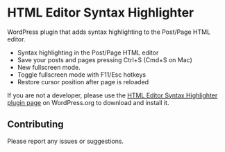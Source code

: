 HTML Editor Syntax Highlighter
========

WordPress plugin that adds syntax highlighting to the Post/Page HTML editor.

* Syntax highlighting in the Post/Page HTML editor
* Save your posts and pages pressing Ctrl+S (Cmd+S on Mac)
* New fullscreen mode.
* Toggle fullscreen mode with F11/Esc hotkeys
* Restore cursor position after page is reloaded

If you are not a developer, please use the [HTML Editor Syntax Highlighter plugin page](http://wordpress.org/plugins/html-editor-syntax-highlighter/) on WordPress.org to download and install it.


## Contributing

Please report any issues or suggestions.
